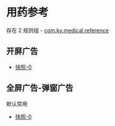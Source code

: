 # 用药参考

存在 2 规则组 - [com.ky.medical.reference](/src/apps/com.ky.medical.reference.ts)

## 开屏广告

- [快照-0](https://i.gkd.li/i/12918049)

## 全屏广告-弹窗广告

默认禁用

- [快照-0](https://i.gkd.li/i/12840924)
